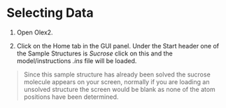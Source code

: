 Selecting Data
========

1. Open Olex2. 

2. Click on the Home tab in the GUI panel. Under the Start header one of the Sample Structures is *Sucrose* click on this and the model/instructions *.ins* file will be loaded.

>Since this sample structure has already been solved the sucrose molecule appears on your screen, normally if you are loading an unsolved structure the screen would be blank as none of the atom positions have been determined.
